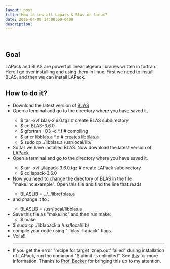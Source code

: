 ```yaml
---
layout: post
title: How to install Lapack & Blas on linux? 
date: 2016-04-08 14:00:00-0400
description: 
---
```


<br>
<h2> Goal </h2>
LAPack and BLAS are powerfull linear algebra libraries written in fortran. Here I go over installing and using them in linux. First we need to install BLAS, and then we can install LAPack. 

<h2> How to do it? </h2>

<ul>
<li> Download the latest version of <a href="http://www.netlib.org/blas/"> BLAS </a></li>
<li> Open a terminal and go to the directory where you have saved it. </li>
<ul> 
<li> $ tar -xvf blas-3.6.0.tgz # create BLAS subdirectory</li> 
<li> $ cd BLAS-3.6.0 </li>
<li> $ gfortran -O3 -c *.f # compiling </li>
<li> $ ar cr libblas.a *.o  # creates libblas.a </li>
<li> $ sudo cp ./libblas.a /usr/local/lib/ </li>
</ul>
<li> So far we have installed BLAS. Now download the latest version of <a href="http://www.netlib.org/lapack/">LAPack</a>.</li>
<li> Open a terminal and go to the directory where you have saved it. </li>
<ul> 
<li> $ tar -xvf ./lapack-3.6.0.tgz # create LAPack subdirectory</li> 
<li> $ cd lapack-3.6.0 </li>
</ul>
<li> Now you need to change the directory of BLAS in the file "make.inc.example". Open this file and find the line that reads</li>
<ul>
<li> BLASLIB      = ../../librefblas.a </li>
</ul>
<li> and change it to :</li>
<ul>
<li> BLASLIB      = /usr/local/libblas.a </li>
</ul>
<li> Save this file as "make.inc" and then run make:  
<ul>
<li> $ make </li>
</ul>
<li> $ sudo cp ./liblapack.a /usr/local/lib/ </li>
<li> compile your code using "-lblas -llapack" flags. </li>
<li>Voila!! </li>



-------------------------------------------
<li> If you get the error "recipe for target 'znep.out' failed" during installation of LAPack, run the command "$ ulimit -s unlimited". See <a href="https://unix.stackexchange.com/questions/428394/lapack-make-fails-recipe-for-target-znep-out-failed-error">this</a> for more information. Thanks to <a href="https://www.imprs-astro.mpg.de/content/prof-dr-werner-becker"> Prof. Becker</a> for bringing this up to my attention. </li>
